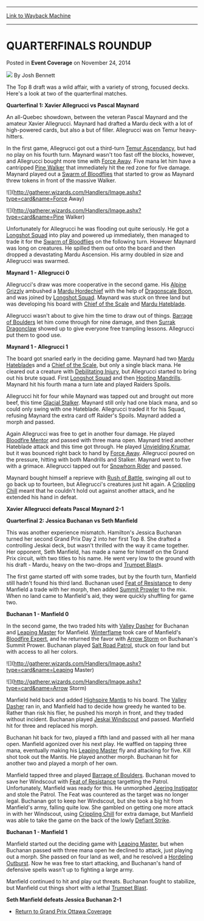 
---
[Link to Wayback Machine](https://web.archive.org/web/20150921210559/http://magic.wizards.com/en/articles/archive/event-coverage/quarterfinals-roundup-2014-11-24)

[_metadata_:author]:- "Josh Bennett"
[_metadata_:description]:- "The Top 8 draft was a wild affair, with a variety of strong, focused decks. Here's a look at two of the quarterfinal matches. Quarterfinal 1: Xavier Allegrucci vs Pascal Maynard An all-Quebec showdown, between the veteran Pascal Maynard and the amateur Xavier Allegrucci. Maynard had drafted a Mardu deck with a lot of high-powered cards, but also a but of filler. Allegrucci was on Temur heavy-hitters."
[_metadata_:generator]:- "Drupal 7 (http://drupal.org)"
[_metadata_:node]:- "316555"
[_metadata_:publish_date]:- "2014-11-24"
[_metadata_:source]:- "div-main-content"
[_metadata_:title]:- "QUARTERFINALS ROUNDUP"
[_metadata_:wayback_capture_timestamp]:- "2015-09-21 21:05:59"
[_metadata_:wayback_raw_url]:- "https://web.archive.org/web/20150921210559id_/http://magic.wizards.com/en/articles/archive/event-coverage/quarterfinals-roundup-2014-11-24"
[_metadata_:wayback_url]:- "http://magic.wizards.com/en/articles/archive/event-coverage/quarterfinals-roundup-2014-11-24"
---


QUARTERFINALS ROUNDUP
=====================



 Posted in **Event Coverage**
 on November 24, 2014 






![](https://media.magic.wizards.com/styles/auth_small/public/images/person/authorpic_joshbennett.jpg)
By Josh Bennett










The Top 8 draft was a wild affair, with a variety of strong, focused decks. Here's a look at two of the quarterfinal matches.


**Quarterfinal 1: Xavier Allegrucci vs Pascal Maynard**


An all-Quebec showdown, between the veteran Pascal Maynard and the amateur Xavier Allegrucci. Maynard had drafted a Mardu deck with a lot of high-powered cards, but also a but of filler. Allegrucci was on Temur heavy-hitters.


In the first game, Allegrucci got out a third-turn [Temur Ascendancy](http://gatherer.wizards.com/Pages/Card/Details.aspx?name=Temur+Ascendancy), but had no play on his fourth turn. Maynard wasn't too fast off the blocks, however, and Allegrucci bought more time with [Force Away](http://gatherer.wizards.com/Pages/Card/Details.aspx?name=Force+Away). Five mana let him have a cantripped [Pine Walker](http://gatherer.wizards.com/Pages/Card/Details.aspx?name=Pine+Walker) that immediately hit the red zone for five damage. Maynard played out a [Swarm of Bloodflies](http://gatherer.wizards.com/Pages/Card/Details.aspx?name=Swarm+of+Bloodflies) that started to grow as Maynard threw tokens in front of the massive Walker.




![](http://gatherer.wizards.com/Handlers/Image.ashx?type=card&name=Force Away)


![](http://gatherer.wizards.com/Handlers/Image.ashx?type=card&name=Pine Walker)





Unfortunately for Allegrucci he was flooding out quite seriously. He got a [Longshot Squad](http://gatherer.wizards.com/Pages/Card/Details.aspx?name=Longshot+Squad) into play and powered up immediately, then managed to trade it for the [Swarm of Bloodflies](http://gatherer.wizards.com/Pages/Card/Details.aspx?name=Swarm+of+Bloodflies) on the following turn. However Maynard was long on creatures. He spilled them out onto the board and then dropped a devastating Mardu Ascension. His army doubled in size and Allegrucci was swarmed.


**Maynard 1 - Allegrucci 0**


Allegrucci's draw was more cooperative in the second game. His [Alpine Grizzly](http://gatherer.wizards.com/Pages/Card/Details.aspx?name=Alpine+Grizzly) ambushed a [Mardu Hordechief](http://gatherer.wizards.com/Pages/Card/Details.aspx?name=Mardu+Hordechief) with the help of [Dragonscale Boon](http://gatherer.wizards.com/Pages/Card/Details.aspx?name=Dragonscale+Boon), and was joined by [Longshot Squad](http://gatherer.wizards.com/Pages/Card/Details.aspx?name=Longshot+Squad). Maynard was stuck on three land but was developing his board with [Chief of the Scale](http://gatherer.wizards.com/Pages/Card/Details.aspx?name=Chief+of+the+Scale) and [Mardu Hateblade](http://gatherer.wizards.com/Pages/Card/Details.aspx?name=Mardu+Hateblade).


Allegrucci wasn't about to give him the time to draw out of things. [Barrage of Boulders](http://gatherer.wizards.com/Pages/Card/Details.aspx?name=Barrage+of+Boulders) let him come through for nine damage, and then [Surrak Dragonclaw](http://gatherer.wizards.com/Pages/Card/Details.aspx?name=Surrak+Dragonclaw) showed up to give everyone free trampling lessons. Allegrucci put them to good use.


**Maynard 1 - Allegrucci 1**


The board got snarled early in the deciding game. Maynard had two [Mardu Hateblade](http://gatherer.wizards.com/Pages/Card/Details.aspx?name=Mardu+Hateblade)s and a [Chief of the Scale](http://gatherer.wizards.com/Pages/Card/Details.aspx?name=Chief+of+the+Scale), but only a single black mana. He cleared out a creature with [Debilitating Injury](http://gatherer.wizards.com/Pages/Card/Details.aspx?name=Debilitating+Injury), but Allegrucci started to bring out his brute squad. First [Longshot Squad](http://gatherer.wizards.com/Pages/Card/Details.aspx?name=Longshot+Squad) and then [Hooting Mandrills](http://gatherer.wizards.com/Pages/Card/Details.aspx?name=Hooting+Mandrills). Maynard hit his fourth mana a turn late and played Raiders Spoils.


Allegrucci hit for four while Maynard was tapped out and brought out more beef, this time [Glacial Stalker](http://gatherer.wizards.com/Pages/Card/Details.aspx?name=Glacial+Stalker). Maynard still only had one black mana, and so could only swing with one Hateblade. Allegrucci traded it for his Squad, refusing Maynard the extra card off Raider's Spoils. Maynard added a morph and passed.


Again Allegrucci was free to get in another four damage. He played [Bloodfire Mentor](http://gatherer.wizards.com/Pages/Card/Details.aspx?name=Bloodfire+Mentor) and passed with three mana open. Maynard tried another Hateblade attack and this time got through. He played [Unyielding Krumar](http://gatherer.wizards.com/Pages/Card/Details.aspx?name=Unyielding+Krumar), but it was bounced right back to hand by [Force Away](http://gatherer.wizards.com/Pages/Card/Details.aspx?name=Force+Away). Allegrucci poured on the pressure, hitting with both Mandrills and Stalker. Maynard went to five with a grimace. Allegrucci tapped out for [Snowhorn Rider](http://gatherer.wizards.com/Pages/Card/Details.aspx?name=Snowhorn+Rider) and passed.


Maynard bought himself a reprieve with [Rush of Battle](http://gatherer.wizards.com/Pages/Card/Details.aspx?name=Rush+of+Battle), swinging all out to go back up to fourteen, but Allegrucci's creatures just hit again. A [Crippling Chill](http://gatherer.wizards.com/Pages/Card/Details.aspx?name=Crippling+Chill) meant that he couldn't hold out against another attack, and he extended his hand in defeat.


**Xavier Allegrucci defeats Pascal Maynard 2-1**


**Quarterfinal 2: Jessica Buchanan vs Seth Manfield**


This was another experience mismatch. Hamilton's Jessica Buchanan turned her second Grand Prix Day 2 into her first Top 8. She drafted a controlling Jeskai deck, but wasn't thrilled with the way it came together. Her opponent, Seth Manfield, has made a name for himself on the Grand Prix circuit, with two titles to his name. He went very low to the ground with his draft - Mardu, heavy on the two-drops and [Trumpet Blast](http://gatherer.wizards.com/Pages/Card/Details.aspx?name=Trumpet+Blast)s.


The first game started off with some trades, but by the fourth turn, Manfield still hadn't found his third land. Buchanan used [Feat of Resistance](http://gatherer.wizards.com/Pages/Card/Details.aspx?name=Feat+of+Resistance) to deny Manfield a trade with her morph, then added [Summit Prowler](http://gatherer.wizards.com/Pages/Card/Details.aspx?name=Summit+Prowler) to the mix. When no land came to Manfield's aid, they were quickly shuffling for game two.


**Buchanan 1 - Manfield 0**


In the second game, the two traded hits with [Valley Dasher](http://gatherer.wizards.com/Pages/Card/Details.aspx?name=Valley+Dasher) for Buchanan and [Leaping Master](http://gatherer.wizards.com/Pages/Card/Details.aspx?name=Leaping+Master) for Manfield. [Winterflame](http://gatherer.wizards.com/Pages/Card/Details.aspx?name=Winterflame) took care of Manfield's [Bloodfire Expert](http://gatherer.wizards.com/Pages/Card/Details.aspx?name=Bloodfire+Expert), and he returned the favor with [Arrow Storm](http://gatherer.wizards.com/Pages/Card/Details.aspx?name=Arrow+Storm) on Buchanan's Summit Prower. Buchanan played [Salt Road Patrol](http://gatherer.wizards.com/Pages/Card/Details.aspx?name=Salt+Road+Patrol), stuck on four land but with access to all her colors.




![](http://gatherer.wizards.com/Handlers/Image.ashx?type=card&name=Leaping Master)


![](http://gatherer.wizards.com/Handlers/Image.ashx?type=card&name=Arrow Storm)





Manfield held back and added [Highspire Mantis](http://gatherer.wizards.com/Pages/Card/Details.aspx?name=Highspire+Mantis) to his board. The [Valley Dasher](http://gatherer.wizards.com/Pages/Card/Details.aspx?name=Valley+Dasher) ran in, and Manfield had to decide how greedy he wanted to be. Rather than risk his flier, he pushed his morph in front, and they traded without incident. Buchanan played [Jeskai Windscout](http://gatherer.wizards.com/Pages/Card/Details.aspx?name=Jeskai+Windscout) and passed. Manfield hit for three and replaced his morph.


Buchanan hit back for two, played a fifth land and passed with all her mana open. Manfield agonized over his next play. He waffled on tapping three mana, eventually making his [Leaping Master](http://gatherer.wizards.com/Pages/Card/Details.aspx?name=Leaping+Master) fly and attacking for five. Kill shot took out the Mantis. He played another morph. Buchanan hit for another two and played a morph of her own.


Manfield tapped three and played [Barrage of Boulders](http://gatherer.wizards.com/Pages/Card/Details.aspx?name=Barrage+of+Boulders). Buchanan moved to save her Windscout with [Feat of Resistance](http://gatherer.wizards.com/Pages/Card/Details.aspx?name=Feat+of+Resistance) targetting the Patrol. Unfortunately, Manfield was ready for this. He unmorphed [Jeering Instigator](http://gatherer.wizards.com/Pages/Card/Details.aspx?name=Jeering+Instigator) and stole the Patrol. The Feat was countered as the target was no longer legal. Buchanan got to keep her Windscout, but she took a big hit from Manfield's army, falling quite low. She gambled on getting one more attack in with her Windscout, using [Crippling Chill](http://gatherer.wizards.com/Pages/Card/Details.aspx?name=Crippling+Chill) for extra damage, but Manfield was able to take the game on the back of the lowly [Defiant Strike](http://gatherer.wizards.com/Pages/Card/Details.aspx?name=Defiant+Strike).


**Buchanan 1 - Manfield 1**


Manfield started out the deciding game with [Leaping Master](http://gatherer.wizards.com/Pages/Card/Details.aspx?name=Leaping+Master), but when Buchanan passed with three mana open he declined to attack, just playing out a morph. She passed on four land as well, and he resolved a [Hordeling Outburst](http://gatherer.wizards.com/Pages/Card/Details.aspx?name=Hordeling+Outburst). Now he was free to start attacking, and Buchanan's hand of defensive spells wasn't up to fighting a large army.


Manfield continued to hit and play out threats. Buchanan fought to stabilize, but Manfield cut things short with a lethal [Trumpet Blast](http://gatherer.wizards.com/Pages/Card/Details.aspx?name=Trumpet+Blast).


**Seth Manfield defeats Jessica Buchanan 2-1**


* [Return to Grand Prix Ottawa Coverage](http://magic.wizards.com/en/events/coverage/gpott14)

 




